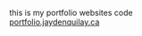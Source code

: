 this is my portfolio websites code
<br>
[portfolio.jaydenquilay.ca](https://portfolio.jaydenquilay.ca)
